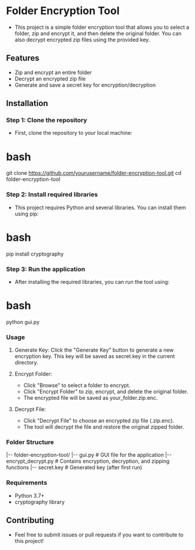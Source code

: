 # Folder Encryption Tool

- This project is a simple folder encryption tool that allows you to select a folder, zip and encrypt it, and then delete the original folder. You can also decrypt encrypted zip files using the provided key.

## Features

- Zip and encrypt an entire folder
- Decrypt an encrypted zip file
- Generate and save a secret key for encryption/decryption

## Installation

### Step 1: Clone the repository

- First, clone the repository to your local machine:

# bash
git clone https://github.com/yourusername/folder-encryption-tool.git
cd folder-encryption-tool

### Step 2: Install required libraries

- This project requires Python and several libraries. You can install them using pip:

# bash 
pip install cryptography

### Step 3: Run the application

- After installing the required libraries, you can run the tool using:

# bash
python gui.py

### Usage

1) Generate Key: Click the "Generate Key" button to generate a new encryption key. This key will be saved as secret.key in the current directory.

2) Encrypt Folder:

    - Click "Browse" to select a folder to encrypt.
    - Click "Encrypt Folder" to zip, encrypt, and delete the original folder.
    - The encrypted file will be saved as your_folder.zip.enc.
3) Decrypt File:

    - Click "Decrypt File" to choose an encrypted zip file (.zip.enc).
    - The tool will decrypt the file and restore the original zipped folder.

### Folder Structure

|-- folder-encryption-tool/
    |-- gui.py          # GUI file for the application
    |-- encrypt_decrypt.py  # Contains encryption, decryption, and zipping functions
    |-- secret.key      # Generated key (after first run)

### Requirements

- Python 3.7+
- cryptography library

## Contributing
- Feel free to submit issues or pull requests if you want to contribute to this project!




